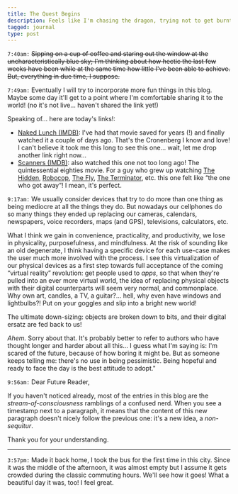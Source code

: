 ```yaml
---
title: The Quest Begins
description: Feels like I'm chasing the dragon, trying not to get burnt.
tagged: journal
type: post
---
```


`7:40am:` ~~Sipping on a cup of coffee and staring out the window at the uncharacteristically blue sky; I'm thinking about how hectic the last few weeks have been while at the same time how little I've been able to achieve. But, everything in due time, I suppose.~~

`7:49am:` Eventually I will try to incorporate more fun things in this blog. Maybe some day it'll get to a point where I'm comfortable sharing it to the world! (no it's not live... haven't shared the link yet!)

Speaking of... here are today's links!:

- [Naked Lunch (IMDB)](https://www.imdb.com/title/tt0102511): I've had that movie saved for years (!) and finally watched it a couple of days ago. That's the Cronenberg I know and love! I can't believe it took me this long to see this one... wait, let me drop another link right now...
- [Scanners (IMDB)](https://www.imdb.com/title/tt0081455): also watched this one not too long ago! The quintessential eighties movie. For a guy who grew up watching [The Hidden](https://www.imdb.com/title/tt0093185), [Robocop](https://www.imdb.com/title/tt0093870), [The Fly](https://www.imdb.com/title/tt0091064), [The Terminator](https://www.imdb.com/title/tt0088247), etc. this one felt like “the one who got away”! I mean, it's perfect.

`9:17am:` We usually consider devices that try to do more than one thing as being mediocre at all the things they do. But nowadays our cellphones do so many things they ended up replacing our cameras, calendars, newspapers, voice recorders, maps (and GPS), televisions, calculators, etc.

<aside data-component="drawer">

What I think we gain in convenience, practicality, and productivity, we lose in physicality, purposefulness, and mindfulness. At the risk of sounding like an old degenerate, I think having a specific device for each use-case makes the user much more involved with the process. I see this virtualization of our physical devices as a first step towards full acceptance of the coming “virtual reality” revolution: get people used to _apps_, so that when they're pulled into an ever more virtual world, the idea of replacing physical objects with their digital counterparts will seem very normal, and commonplace. Why own art, candles, a TV, a guitar?... hell, why even have windows and lightbulbs?! Put on your goggles and slip into a bright new world!

The ultimate down-sizing: objects are broken down to bits, and their digital ersatz are fed back to us!

_Ahem._ Sorry about that. It's probably better to refer to authors who have thought longer and harder about all this... I guess what I'm saying is: I'm scared of the future, because of how boring it might be. But as someone keeps telling me: there's no use in being pessimistic. Being hopeful and ready to face the day is the best attitude to adopt."

</aside>

`9:56am:` Dear Future Reader,

If you haven't noticed already, most of the entries in this blog are the _stream-of-consciousness_ ramblings of a confused nerd. When you see a timestamp next to a paragraph, it means that the content of this new paragraph doesn't nicely follow the previous one: it's a new idea, a _non-sequitur_.

Thank you for your understanding.

***

`3:57pm:` Made it back home, I took the bus for the first time in this city. Since it was the middle of the afternoon, it was almost empty but I assume it gets crowded during the classic commuting hours. We'll see how it goes! What a beautiful day it was, too! I feel great.

